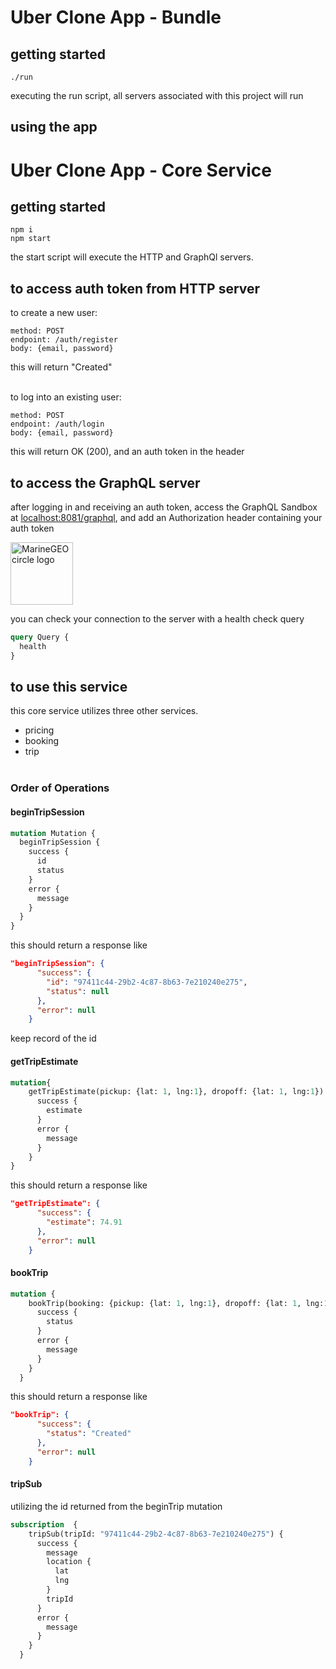 # Uber Clone App - Bundle

## getting started
```shell script
./run
```
executing the run script, all servers associated with this project will run<br>

## using the app

# Uber Clone App - Core Service

## getting started
```shell script
npm i
npm start
```

the start script will execute the HTTP and GraphQl servers.

## to access auth token from HTTP server
to create a new user:
````shell script
method: POST
endpoint: /auth/register
body: {email, password}
````
this will return "Created" <br><Br>

to log into an existing user:
```shell script
method: POST
endpoint: /auth/login
body: {email, password}
```
this will return OK (200), and an auth token in the header

## to access the GraphQL server
after logging in and receiving an auth token, access the GraphQL Sandbox at 
[localhost:8081/graphql](http://localhost:8081/graphql), and add an Authorization header containing your auth token

<img src="https://i.imgur.com/1fylVfq.png" alt="MarineGEO circle logo" style="height: 100px; width:100px;"/> <br>

you can check your connection to the server with a health check query
```graphql
query Query {
  health
}
```

## to use this service
this core service utilizes three other services.
* pricing 
* booking
* trip
<br><br>

### Order of Operations
#### beginTripSession
```graphql
mutation Mutation {
  beginTripSession {
    success {
      id
      status
    }
    error {
      message
    }
  }
}
```
this should return a response like

````json
"beginTripSession": {
      "success": {
        "id": "97411c44-29b2-4c87-8b63-7e210240e275",
        "status": null
      },
      "error": null
    }

````
keep record of the id

#### getTripEstimate
```graphql
mutation{
    getTripEstimate(pickup: {lat: 1, lng:1}, dropoff: {lat: 1, lng:1}) {
      success {
        estimate
      }
      error {
        message
      }
    }
}
```
this should return a response like 
```json
"getTripEstimate": {
      "success": {
        "estimate": 74.91
      },
      "error": null
    }
```

#### bookTrip
```graphql
mutation {
    bookTrip(booking: {pickup: {lat: 1, lng:1}, dropoff: {lat: 1, lng:1}}){
      success {
        status
      }
      error {
        message
      }
    }
  }
```
this should return a response like
````json
"bookTrip": {
      "success": {
        "status": "Created"
      },
      "error": null
    }
````
#### tripSub
utilizing the id returned from the beginTrip mutation
```graphql
subscription  {
    tripSub(tripId: "97411c44-29b2-4c87-8b63-7e210240e275") {
      success {
        message
        location {
          lat
          lng
        }
        tripId
      }
      error {
        message
      }
    }
  }
```

